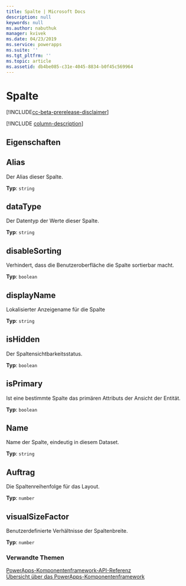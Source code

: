 ```yaml
---
title: Spalte | Microsoft Docs
description: null
keywords: null
ms.author: nabuthuk
manager: kvivek
ms.date: 04/23/2019
ms.service: powerapps
ms.suite: ''
ms.tgt_pltfrm: ''
ms.topic: article
ms.assetid: db4be085-c31e-4045-8834-b0f45c569964
---
```


# <a name="column"></a>Spalte

[!INCLUDE[cc-beta-prerelease-disclaimer](../../../includes/cc-beta-prerelease-disclaimer.md)]

[!INCLUDE [column-description](includes/column-description.md)]

## <a name="properties"></a>Eigenschaften

## <a name="alias"></a>Alias

Der Alias dieser Spalte.

**Typ**: `string`

## <a name="datatype"></a>dataType

Der Datentyp der Werte dieser Spalte.

**Typ**: `string`

## <a name="disablesorting"></a>disableSorting

Verhindert, dass die Benutzeroberfläche die Spalte sortierbar macht.

**Typ**: `boolean`<br />

## <a name="displayname"></a>displayName

Lokalisierter Anzeigename für die Spalte

**Typ**: `string`

## <a name="ishidden"></a>isHidden

Der Spaltensichtbarkeitsstatus.

**Typ**: `boolean`<br />

## <a name="isprimary"></a>isPrimary

Ist eine bestimmte Spalte das primären Attributs der Ansicht der Entität.

**Typ**: `boolean`<br />

## <a name="name"></a>Name

Name der Spalte, eindeutig in diesem Dataset.

**Typ**: `string`

## <a name="order"></a>Auftrag

Die Spaltenreihenfolge für das Layout.

**Typ**: `number`

## <a name="visualsizefactor"></a>visualSizeFactor

Benutzerdefinierte Verhältnisse der Spaltenbreite. 

**Typ**: `number`


### <a name="related-topics"></a>Verwandte Themen

[PowerApps-Komponentenframework-API-Referenz](../reference/index.md)<br/>
[Übersicht über das PowerApps-Komponentenframework](../overview.md)